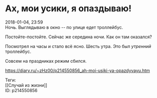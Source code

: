 Ах, мои усики, я опаздываю!
============================

   
 2018-01-04, 23:59   
  Ночь. Выглядываю в окно -- по улице едет троллейбус.   
   
 Постойте-постойте. Сейчас же середина ночи. Как он там оказался?   
   
 Посмотрел на часы и стало всё ясно. Шесть утра. Это был  *утренний*  троллейбус.   
   
 Совсем на праздниках режим сбился.   
    
 <https://diary.ru/~zHz00/p214550856_ah-moi-usiki-ya-opazdyvayu.htm>   
   
 Теги:   
 [[Случай из жизни]]   
 ID: p214550856
